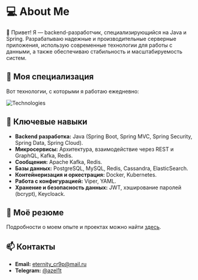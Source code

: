 # 💻 About Me  

👋 Привет! Я — backend-разработчик, специализирующийся на Java и Spring. Разрабатываю надежные и производительные серверные приложения, использую современные технологии для работы с данными, а также обеспечиваю стабильность и масштабируемость систем.  

## 🚀 Моя специализация  
Вот технологии, с которыми я работаю ежедневно:  
<p align="left">
  <img src="https://skillicons.dev/icons?i=java,spring,docker,kubernetes,postgresql,mysql,redis,kafka,graphql,git,gradle,maven,linux,cassandra,elasticsearch" alt="Technologies" />
</p>

## 📌 Ключевые навыки  
- **Backend разработка:** Java (Spring Boot, Spring MVC, Spring Security, Spring Data, Spring Cloud).  
- **Микросервисы:** Архитектура, взаимодействие через REST и GraphQL, Kafka, Redis.
- **Сообщения:** Apache Kafka, Redis.
- **Базы данных:** PostgreSQL, MySQL, Redis, Cassandra, ElasticSearch.
- **Контейнеризация и оркестрация:** Docker, Kubernetes.  
- **Работа с конфигурацией:** Viper, YAML.  
- **Хранение и безопасность данных:** JWT, хэширование паролей (bcrypt), Keycloack.

## 📄 Моё резюме  
Подробности о моем опыте и проектах можно найти [здесь](https://docs.google.com/document/d/1z2ddUWRriuuvfVk-WqUlIBD26vWG5ZrV/edit?usp=sharing&ouid=115978966547470077916&rtpof=true&sd=true).  

## 📫 Контакты  
- **Email:** eternity_cr9p@mail.ru  
- **Telegram:** [@azel1t](https://t.me/azel1t)  
